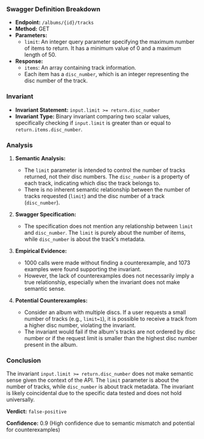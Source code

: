 ### Swagger Definition Breakdown

- **Endpoint:** `/albums/{id}/tracks`
- **Method:** GET
- **Parameters:**
  - `limit`: An integer query parameter specifying the maximum number of items to return. It has a minimum value of 0 and a maximum length of 50.
- **Response:**
  - `items`: An array containing track information.
  - Each item has a `disc_number`, which is an integer representing the disc number of the track.

### Invariant

- **Invariant Statement:** `input.limit >= return.disc_number`
- **Invariant Type:** Binary invariant comparing two scalar values, specifically checking if `input.limit` is greater than or equal to `return.items.disc_number`.

### Analysis

1. **Semantic Analysis:**
   - The `limit` parameter is intended to control the number of tracks returned, not their disc numbers. The `disc_number` is a property of each track, indicating which disc the track belongs to.
   - There is no inherent semantic relationship between the number of tracks requested (`limit`) and the disc number of a track (`disc_number`).

2. **Swagger Specification:**
   - The specification does not mention any relationship between `limit` and `disc_number`. The `limit` is purely about the number of items, while `disc_number` is about the track's metadata.

3. **Empirical Evidence:**
   - 1000 calls were made without finding a counterexample, and 1073 examples were found supporting the invariant.
   - However, the lack of counterexamples does not necessarily imply a true relationship, especially when the invariant does not make semantic sense.

4. **Potential Counterexamples:**
   - Consider an album with multiple discs. If a user requests a small number of tracks (e.g., `limit=1`), it is possible to receive a track from a higher disc number, violating the invariant.
   - The invariant would fail if the album's tracks are not ordered by disc number or if the request limit is smaller than the highest disc number present in the album.

### Conclusion

The invariant `input.limit >= return.disc_number` does not make semantic sense given the context of the API. The `limit` parameter is about the number of tracks, while `disc_number` is about track metadata. The invariant is likely coincidental due to the specific data tested and does not hold universally.

**Verdict:** `false-positive`

**Confidence:** 0.9 (High confidence due to semantic mismatch and potential for counterexamples)
